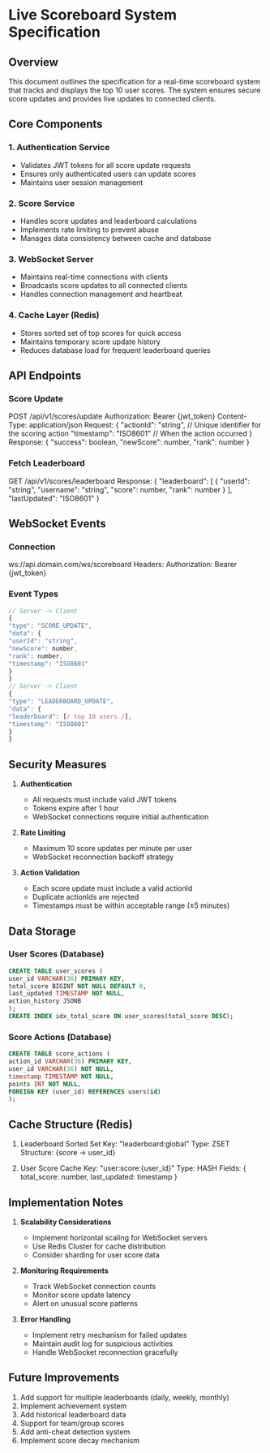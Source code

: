 # Live Scoreboard System Specification

## Overview
This document outlines the specification for a real-time scoreboard system that tracks and displays the top 10 user scores. The system ensures secure score updates and provides live updates to connected clients.

## Core Components

### 1. Authentication Service
- Validates JWT tokens for all score update requests
- Ensures only authenticated users can update scores
- Maintains user session management

### 2. Score Service
- Handles score updates and leaderboard calculations
- Implements rate limiting to prevent abuse
- Manages data consistency between cache and database

### 3. WebSocket Server
- Maintains real-time connections with clients
- Broadcasts score updates to all connected clients
- Handles connection management and heartbeat

### 4. Cache Layer (Redis)
- Stores sorted set of top scores for quick access
- Maintains temporary score update history
- Reduces database load for frequent leaderboard queries

## API Endpoints

### Score Update
POST /api/v1/scores/update
Authorization: Bearer {jwt_token}
Content-Type: application/json
Request:
{
"actionId": "string", // Unique identifier for the scoring action
"timestamp": "ISO8601" // When the action occurred
}
Response:
{
"success": boolean,
"newScore": number,
"rank": number
}

### Fetch Leaderboard
GET /api/v1/scores/leaderboard
Response:
{
"leaderboard": [
{
"userId": "string",
"username": "string",
"score": number,
"rank": number
}
],
"lastUpdated": "ISO8601"
}

## WebSocket Events

### Connection
ws://api.domain.com/ws/scoreboard
Headers:
Authorization: Bearer {jwt_token}

### Event Types

```javascript
// Server -> Client
{
"type": "SCORE_UPDATE",
"data": {
"userId": "string",
"newScore": number,
"rank": number,
"timestamp": "ISO8601"
}
}
// Server -> Client
{
"type": "LEADERBOARD_UPDATE",
"data": {
"leaderboard": [/ top 10 users /],
"timestamp": "ISO8601"
}
}
```

## Security Measures

1. **Authentication**
   - All requests must include valid JWT tokens
   - Tokens expire after 1 hour
   - WebSocket connections require initial authentication

2. **Rate Limiting**
   - Maximum 10 score updates per minute per user
   - WebSocket reconnection backoff strategy

3. **Action Validation**
   - Each score update must include a valid actionId
   - Duplicate actionIds are rejected
   - Timestamps must be within acceptable range (±5 minutes)

## Data Storage

### User Scores (Database)

```sql
CREATE TABLE user_scores (
user_id VARCHAR(36) PRIMARY KEY,
total_score BIGINT NOT NULL DEFAULT 0,
last_updated TIMESTAMP NOT NULL,
action_history JSONB
);
CREATE INDEX idx_total_score ON user_scores(total_score DESC);
```

### Score Actions (Database)

```sql
CREATE TABLE score_actions (
action_id VARCHAR(36) PRIMARY KEY,
user_id VARCHAR(36) NOT NULL,
timestamp TIMESTAMP NOT NULL,
points INT NOT NULL,
FOREIGN KEY (user_id) REFERENCES users(id)
);
```

## Cache Structure (Redis)

1. Leaderboard Sorted Set
Key: "leaderboard:global"
Type: ZSET
Structure: {score -> user_id}

2. User Score Cache
Key: "user:score:{user_id}"
Type: HASH
Fields: {
total_score: number,
last_updated: timestamp
}


## Implementation Notes

1. **Scalability Considerations**
   - Implement horizontal scaling for WebSocket servers
   - Use Redis Cluster for cache distribution
   - Consider sharding for user score data

2. **Monitoring Requirements**
   - Track WebSocket connection counts
   - Monitor score update latency
   - Alert on unusual score patterns

3. **Error Handling**
   - Implement retry mechanism for failed updates
   - Maintain audit log for suspicious activities
   - Handle WebSocket reconnection gracefully

## Future Improvements

1. Add support for multiple leaderboards (daily, weekly, monthly)
2. Implement achievement system
3. Add historical leaderboard data
4. Support for team/group scores
5. Add anti-cheat detection system
6. Implement score decay mechanism